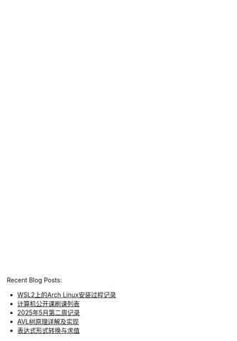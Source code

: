 ![Metrics](/github-metrics.svg)
---
Recent Blog Posts:
<!-- BLOG-POST-LIST:START -->
- [WSL2上的Arch Linux安装过程记录](https://salvely.github.io/wsl2%E4%B8%8A%E7%9A%84arch-linux%E5%AE%89%E8%A3%85%E8%BF%87%E7%A8%8B%E8%AE%B0%E5%BD%95/)
- [计算机公开课刷课列表](https://salvely.github.io/%E8%AE%A1%E7%AE%97%E6%9C%BA%E5%85%AC%E5%BC%80%E8%AF%BE%E5%88%B7%E8%AF%BE%E5%88%97%E8%A1%A8/)
- [2025年5月第二周记录](https://salvely.github.io/2025%E5%B9%B45%E6%9C%88%E7%AC%AC%E4%BA%8C%E5%91%A8%E8%AE%B0%E5%BD%95/)
- [AVL树原理详解及实现](https://salvely.github.io/avl%E6%A0%91%E5%AE%9E%E7%8E%B0/)
- [表达式形式转换与求值](https://salvely.github.io/%E8%A1%A8%E8%BE%BE%E5%BC%8F%E5%BD%A2%E5%BC%8F%E8%BD%AC%E6%8D%A2%E4%B8%8E%E6%B1%82%E5%80%BC/)
<!-- BLOG-POST-LIST:END -->
